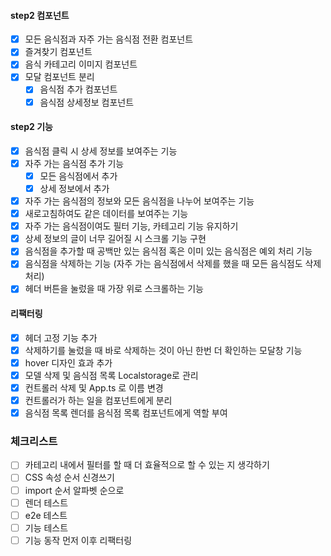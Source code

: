 #### step2 컴포넌트

- [x] 모든 음식점과 자주 가는 음식점 전환 컴포넌트
- [x] 즐겨찾기 컴포넌트
- [x] 음식 카테고리 이미지 컴포넌트
- [x] 모달 컴포넌트 분리
  - [x] 음식점 추가 컴포넌트
  - [x] 음식점 상세정보 컴포넌트

#### step2 기능

- [x] 음식점 클릭 시 상세 정보를 보여주는 기능
- [x] 자주 가는 음식점 추가 기능
  - [x] 모든 음식점에서 추가
  - [x] 상세 정보에서 추가
- [x] 자주 가는 음식점의 정보와 모든 음식점을 나누어 보여주는 기능
- [x] 새로고침하여도 같은 데이터를 보여주는 기능
- [x] 자주 가는 음식점이여도 필터 기능, 카테고리 기능 유지하기
- [x] 상세 정보의 글이 너무 길어질 시 스크롤 기능 구현
- [x] 음식점을 추가할 때 공백만 있는 음식점 혹은 이미 있는 음식점은 예외 처리 기능
- [x] 음식점을 삭제하는 기능 (자주 가는 음식점에서 삭제를 했을 때 모든 음식점도 삭제 처리)
- [x] 헤더 버튼을 눌렀을 때 가장 위로 스크롤하는 기능

#### 리팩터링

- [x] 헤더 고정 기능 추가
- [x] 삭제하기를 눌렀을 때 바로 삭제하는 것이 아닌 한번 더 확인하는 모달창 기능
- [x] hover 디자인 효과 추가
- [x] 모델 삭제 및 음식점 목록 Localstorage로 관리
- [x] 컨트롤러 삭제 및 App.ts 로 이름 변경
- [x] 컨트롤러가 하는 일을 컴포넌트에게 분리
- [x] 음식점 목록 렌더를 음식점 목록 컴포넌트에게 역할 부여

### 체크리스트

- [ ] 카테고리 내에서 필터를 할 때 더 효율적으로 할 수 있는 지 생각하기
- [ ] CSS 속성 순서 신경쓰기
- [ ] import 순서 알파벳 순으로
- [ ] 렌더 테스트
- [ ] e2e 테스트
- [ ] 기능 테스트
- [ ] 기능 동작 먼저 이후 리팩터링
